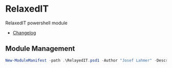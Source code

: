 # RelaxedIT

RelaxedIT powershell module

* [Changelog](CHANGELOG.md)

## Module Management

```powershell
New-ModuleManifest -path .\RelayedIT.psd1 -Author "Josef Lahmer" -Description "relaxed IT client management scripts" -RootModule RelayedIT -ModuleVersion 0.0.1 -PassThru
```